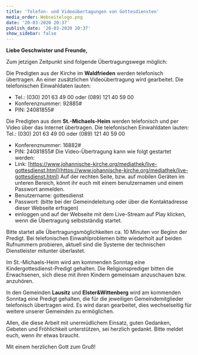 ```yaml
---
title: 'Telefon- und Videoübertagungen von Gottesdiensten'
media_order: Webseitelogo.png
date: '20-03-2020 20:37'
publish_date: '20-03-2020 20:37'
show_sidebar: false
---
```


**Liebe Geschwister und Freunde,**   
  
Zum jetzigen Zeitpunkt sind folgende Übertragungswege möglich:   

Die Predigten aus der Kirche im **Waldfrieden** werden telefonisch übertragen. An einer zusätzlichen Videoübertragung wird gearbeitet. Die telefonischen Einwahldaten lauten:
* Tel.: (030) 201 63 49 00 oder (089) 121 40 59 00
* Konferenznummer: 92885#
* PIN: 24081855#   
   
Die Predigten aus dem **St.-Michaels-Heim** werden telefonisch und per Video über das Internet übertragen. Die telefonischen Einwahldaten lauten: Tel.: (030) 201 63 49 00 oder (089) 121 40 59 00
* Konferenznummer: 16882#
* PIN: 24081855#
Die Video-Übertragung kann wie folgt gestartet werden:
* Link: [https://www.johannische-kirche.org/mediathek/live-gottesdienst.html](https://www.johannische-kirche.org/mediathek/live-gottesdienst.html)
Auf der rechten Seite, bzw. auf mobilen Geräten im unteren Bereich, könnt ihr euch mit einem benutzernamen und einem Passwort anmelden.
* Benutzername: gottesdienst
* Passwort: (bitte bei der Gemeindeleitung oder über die Kontaktadresse dieser Webseite erfragen)
* einloggen und auf der Webseite mit dem Live-Stream auf Play klicken, wenn die Übertragung selbstständig startet.

Bitte startet alle Übertragungsmöglichkeiten ca. 10 Minuten vor Beginn der Predigt. Bei telefonischen Einwahlproblemen bitte wiederholt auf beiden Rufnummern probieren, aktuell sind die Systeme der technischen Dienstleister mitunter überlastet.

Im St.-Michaels-Heim wird am kommenden Sonntag eine Kindergottesdienst-Predigt gehalten. Die Religionsprediger bitten die Erwachsenen, sich diese mit ihren Kindern gemeinsam anzuschauen bzw. anzuhören.
   
In den Gemeinden **Lausitz** und **Elster&Wittenberg** wird am kommenden Sonntag eine Predigt gehalten, die für die jeweiligen Gemeindemitglieder telefonisch übertragen wird. Es wird daran gearbeitet, dies wechselseitig für weitere unserer Gemeinden zu ermöglichen.   

Allen, die diese Arbeit mit unermüdlichem Einsatz, guten Gedanken, Gebeten und Fröhlichkeit unterstützen, sei herzlich gedankt.
Bitte meldet euch, wenn ihr etwas braucht.   
   
Mit einem herzlichen Gott zum Gruß!